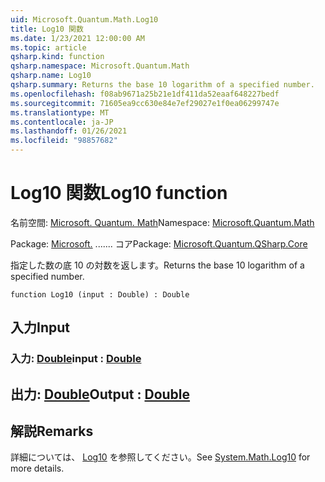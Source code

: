 ```yaml
---
uid: Microsoft.Quantum.Math.Log10
title: Log10 関数
ms.date: 1/23/2021 12:00:00 AM
ms.topic: article
qsharp.kind: function
qsharp.namespace: Microsoft.Quantum.Math
qsharp.name: Log10
qsharp.summary: Returns the base 10 logarithm of a specified number.
ms.openlocfilehash: f08ab9671a25b21e1df411da52eaaf648227bedf
ms.sourcegitcommit: 71605ea9cc630e84e7ef29027e1f0ea06299747e
ms.translationtype: MT
ms.contentlocale: ja-JP
ms.lasthandoff: 01/26/2021
ms.locfileid: "98857682"
---
```

# <a name="log10-function"></a><span data-ttu-id="99b8e-102">Log10 関数</span><span class="sxs-lookup"><span data-stu-id="99b8e-102">Log10 function</span></span>

<span data-ttu-id="99b8e-103">名前空間: [Microsoft. Quantum. Math](xref:Microsoft.Quantum.Math)</span><span class="sxs-lookup"><span data-stu-id="99b8e-103">Namespace: [Microsoft.Quantum.Math](xref:Microsoft.Quantum.Math)</span></span>

<span data-ttu-id="99b8e-104">Package: [Microsoft.](https://nuget.org/packages/Microsoft.Quantum.QSharp.Core) ....... コア</span><span class="sxs-lookup"><span data-stu-id="99b8e-104">Package: [Microsoft.Quantum.QSharp.Core](https://nuget.org/packages/Microsoft.Quantum.QSharp.Core)</span></span>


<span data-ttu-id="99b8e-105">指定した数の底 10 の対数を返します。</span><span class="sxs-lookup"><span data-stu-id="99b8e-105">Returns the base 10 logarithm of a specified number.</span></span>

```qsharp
function Log10 (input : Double) : Double
```


## <a name="input"></a><span data-ttu-id="99b8e-106">入力</span><span class="sxs-lookup"><span data-stu-id="99b8e-106">Input</span></span>

### <a name="input--double"></a><span data-ttu-id="99b8e-107">入力: [Double](xref:microsoft.quantum.lang-ref.double)</span><span class="sxs-lookup"><span data-stu-id="99b8e-107">input : [Double](xref:microsoft.quantum.lang-ref.double)</span></span>





## <a name="output--double"></a><span data-ttu-id="99b8e-108">出力: [Double](xref:microsoft.quantum.lang-ref.double)</span><span class="sxs-lookup"><span data-stu-id="99b8e-108">Output : [Double](xref:microsoft.quantum.lang-ref.double)</span></span>



## <a name="remarks"></a><span data-ttu-id="99b8e-109">解説</span><span class="sxs-lookup"><span data-stu-id="99b8e-109">Remarks</span></span>

<span data-ttu-id="99b8e-110">詳細については、 [Log10](https://docs.microsoft.com/dotnet/api/system.math.log10) を参照してください。</span><span class="sxs-lookup"><span data-stu-id="99b8e-110">See [System.Math.Log10](https://docs.microsoft.com/dotnet/api/system.math.log10) for more details.</span></span>